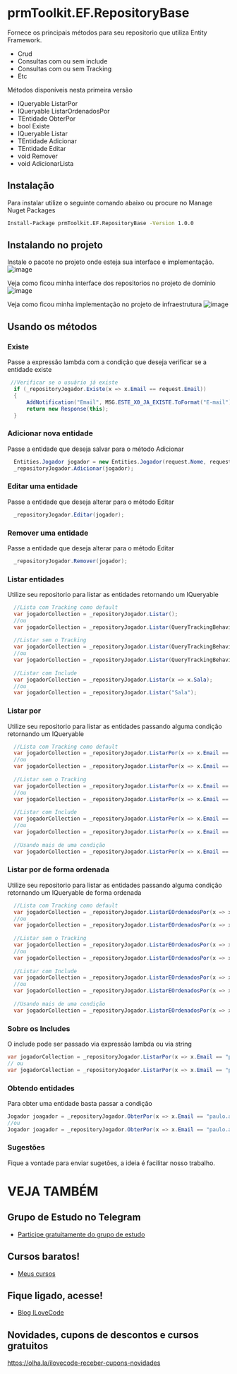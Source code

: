 # prmToolkit.EF.RepositoryBase
Fornece os principais métodos para seu repositorio que utiliza Entity Framework.
- Crud
- Consultas com ou sem include
- Consultas com ou sem Tracking
- Etc


Métodos disponíveis nesta primeira versão
- IQueryable<TEntidade> ListarPor
- IQueryable<TEntidade> ListarOrdenadosPor
- TEntidade ObterPor
- bool Existe
- IQueryable<TEntidade> Listar
- TEntidade Adicionar
- TEntidade Editar
-  void Remover
-  void AdicionarLista

## Instalação
Para instalar utilize o seguinte comando abaixo ou procure no Manage Nuget Packages
```sh
Install-Package prmToolkit.EF.RepositoryBase -Version 1.0.0
```
## Instalando no projeto
Instale o pacote no projeto onde esteja sua interface e implementação.
![image](https://user-images.githubusercontent.com/6010161/115731769-c823af80-a35d-11eb-9c9b-c8c50e4b7e74.png)

Veja como ficou minha interface dos repositorios no projeto de dominio
![image](https://user-images.githubusercontent.com/6010161/115731929-e8536e80-a35d-11eb-9dcd-19d208c4ff28.png)

Veja como ficou minha implementação no projeto de infraestrutura
![image](https://user-images.githubusercontent.com/6010161/115732144-18027680-a35e-11eb-816e-0d70a7b4b200.png)

## Usando os métodos
### Existe 
Passe a expressão lambda com a condição que deseja verificar se a entidade existe
```csharp
 //Verificar se o usuário já existe
  if (_repositoryJogador.Existe(x => x.Email == request.Email))
  {
      AddNotification("Email", MSG.ESTE_X0_JA_EXISTE.ToFormat("E-mail"));
      return new Response(this);
  }
```
### Adicionar nova entidade
Passe a entidade que deseja salvar para o método Adicionar
```csharp
  Entities.Jogador jogador = new Entities.Jogador(request.Nome, request.Email, request.Senha);
  _repositoryJogador.Adicionar(jogador);
```
### Editar uma entidade
Passe a entidade que deseja alterar para o método Editar
```csharp
  _repositoryJogador.Editar(jogador);
```
### Remover uma entidade
Passe a entidade que deseja alterar para o método Editar
```csharp
  _repositoryJogador.Remover(jogador);
```
### Listar entidades
Utilize seu repositorio para listar as entidades retornando um IQueryable<TEntidade>
```csharp
  //Lista com Tracking como default
  var jogadorCollection = _repositoryJogador.Listar();
  //ou
  var jogadorCollection = _repositoryJogador.Listar(QueryTrackingBehavior.TrackAll);
  
  //Listar sem o Tracking
  var jogadorCollection = _repositoryJogador.Listar(QueryTrackingBehavior.NoTracking);
  //ou
  var jogadorCollection = _repositoryJogador.Listar(QueryTrackingBehavior.NoTrackingWithIdentityResolution);
  
  //Listar com Include
  var jogadorCollection = _repositoryJogador.Listar(x => x.Sala);
  //ou
  var jogadorCollection = _repositoryJogador.Listar("Sala");
```

### Listar por
Utilize seu repositorio para listar as entidades passando alguma condição retornando um IQueryable<TEntidade>
```csharp
  //Lista com Tracking como default
  var jogadorCollection = _repositoryJogador.ListarPor(x => x.Email == "paulo.analista@outlook.com");
  //ou
  var jogadorCollection = _repositoryJogador.ListarPor(x => x.Email == "paulo.analista@outlook.com", QueryTrackingBehavior.TrackAll);
  
  //Listar sem o Tracking
  var jogadorCollection = _repositoryJogador.ListarPor(x => x.Email == "paulo.analista@outlook.com", QueryTrackingBehavior.NoTracking);
  //ou
  var jogadorCollection = _repositoryJogador.ListarPor(x => x.Email == "paulo.analista@outlook.com", QueryTrackingBehavior.NoTrackingWithIdentityResolution);
  
  //Listar com Include
  var jogadorCollection = _repositoryJogador.ListarPor(x => x.Email == "paulo.analista@outlook.com", x=>x.Sala);
  //ou
  var jogadorCollection = _repositoryJogador.ListarPor(x => x.Email == "paulo.analista@outlook.com", "Sala");
  
  //Usando mais de uma condição
  var jogadorCollection = _repositoryJogador.ListarPor(x => x.Email == "paulo.analista@outlook.com" && x.Sala.Nome=="Sala1", x=>x.Sala);
```

### Listar por de forma ordenada
Utilize seu repositorio para listar as entidades passando alguma condição retornando um IQueryable<TEntidade> de forma ordenada
```csharp
  //Lista com Tracking como default
  var jogadorCollection = _repositoryJogador.ListarEOrdenadosPor(x => x.Email == "paulo.analista@outlook.com", x => x.DataCadastro, true);
  //ou
  var jogadorCollection = _repositoryJogador.ListarEOrdenadosPor(x => x.Email == "paulo.analista@outlook.com", x => x.DataCadastro, true, QueryTrackingBehavior.TrackAll);
  
  //Listar sem o Tracking
  var jogadorCollection = _repositoryJogador.ListarEOrdenadosPor(x => x.Email == "paulo.analista@outlook.com", x => x.DataCadastro, true, QueryTrackingBehavior.NoTracking);
  //ou
  var jogadorCollection = _repositoryJogador.ListarEOrdenadosPor(x => x.Email == "paulo.analista@outlook.com", x => x.DataCadastro, true, QueryTrackingBehavior.NoTrackingWithIdentityResolution);
  
  //Listar com Include
  var jogadorCollection = _repositoryJogador.ListarEOrdenadosPor(x => x.Email == "paulo.analista@outlook.com", x => x.DataCadastro, true, QueryTrackingBehavior.NoTrackingWithIdentityResolution, x=>x.Sala);
  //ou
  var jogadorCollection = _repositoryJogador.ListarEOrdenadosPor(x => x.Email == "paulo.analista@outlook.com", x => x.DataCadastro, true, QueryTrackingBehavior.NoTrackingWithIdentityResolution, "Sala");
  
  //Usando mais de uma condição
  var jogadorCollection = _repositoryJogador.ListarEOrdenadosPor(x => x.Email == "paulo.analista@outlook.com" && x.Sala.Nome=="Sala'", x => x.DataCadastro, true, x=>x.Sala);
```

### Sobre os Includes
O include pode ser passado via expressão lambda ou via string
```csharp
var jogadorCollection = _repositoryJogador.ListarPor(x => x.Email == "paulo.analista@outlook.com", x => x.Sala, x=>x.Turma, x=>x.Empresa);
// ou
var jogadorCollection = _repositoryJogador.ListarPor(x => x.Email == "paulo.analista@outlook.com", "Sala", "Turma", "Departamento.Empresa");
```

### Obtendo entidades
Para obter uma entidade basta passar a condição
```csharp
Jogador joagador = _repositoryJogador.ObterPor(x => x.Email == "paulo.analista@outlook.com");
//ou
Jogador joagador = _repositoryJogador.ObterPor(x => x.Email == "paulo.analista@outlook.com", QueryTrackingBehavior.TrackAll, x=>x.Sala);
```

### Sugestões
Fique a vontade para enviar sugetões, a ideia é facilitar nosso trabalho.

# VEJA TAMBÉM
## Grupo de Estudo no Telegram
- [Participe gratuitamente do grupo de estudo](https://t.me/blogilovecode)

## Cursos baratos!
- [Meus cursos](https://olha.la/udemy)

## Fique ligado, acesse!
- [Blog ILoveCode](https://ilovecode.com.br)

## Novidades, cupons de descontos e cursos gratuitos
https://olha.la/ilovecode-receber-cupons-novidades
